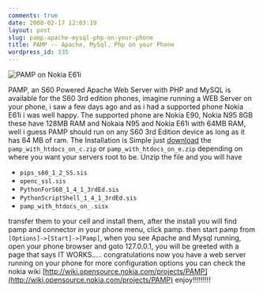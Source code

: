 ```yaml
---
comments: true
date: 2008-02-17 12:03:19
layout: post
slug: pamp-apache-mysql-php-on-your-phone
title: PAMP -- Apache, MySql, Php on your Phone
wordpress_id: 335
---
```


![PAMP on Nokia E61i](http://farm3.static.flickr.com/2111/2270106007_97ee524c47.jpg?v=1203229958)


PAMP, an S60 Powered Apache Web Server with PHP and MySQL is available for the S60 3rd edition phones, imagine running a WEB Server on your phone, i saw a few days ago and as i had a supported phone Nokia E61i i was well happy. The supported phone are Nokia E90, Nokia N95 8GB these have 128MB RAM and Nokaia N95 and Nokia E61i with 64MB RAM, well i guess PAMP should run on any S60 3rd Edition device as long as it has 64 MB of ram. The Installation is Simple just [download](http://sourceforge.net/projects/pamp) the `pamp_with_htdocs_on_c.zip` or `pamp_with_htdocs_on_e.zip` depending on where you want your servers root to be. Unzip the file and you will have
	
* `pips_s60_1_2_SS.sis`
* `openc_ssl.sis`
* `PythonForS60_1_4_1_3rdEd.sis`
* `PythonScriptShell_1_4_1_3rdEd.sis`
* `pamp_with_htdocs_on_.sisx`

transfer them to your cell and install them, after the install you will find pamp and connector in your phone menu, click pamp. then start pamp  from `[Options]->[Start]->[Pamp]`, when you see Apache and Mysql running, open your phone browser and goto 127.0.0.1, you will be greeted with a page that says IT WORKS..... congratulations now you have a web server running on your phone for more configuration options you can check the nokia wiki [http://wiki.opensource.nokia.com/projects/PAMP](http://wiki.opensource.nokia.com/projects/PAMP) enjoy!!!!!!!!!

